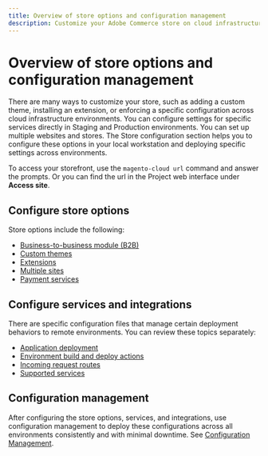 ```yaml
---
title: Overview of store options and configuration management
description: Customize your Adobe Commerce store on cloud infrastructure.
---
```


# Overview of store options and configuration management

There are many ways to customize your store, such as adding a custom theme, installing an extension, or enforcing a specific configuration across cloud infrastructure environments. You can configure settings for specific services directly in Staging and Production environments. You can set up multiple websites and stores. The Store configuration section helps you to configure these options in your local workstation and deploying specific settings across environments.

To access your storefront, use the `magento-cloud url` command and answer the prompts. Or you can find the url in the Project web interface under **Access site**.

## Configure store options

Store options include the following:

* [Business-to-business module (B2B)](b2b-module.md)
* [Custom themes](custom-theme.md)
* [Extensions](extensions.md)
* [Multiple sites](multiple-sites.md)
* [Payment services](paypal.md)

## Configure services and integrations

There are specific configuration files that manage certain deployment behaviors to remote environments. You can review these topics separately:

* [Application deployment](../application/configure-app-yaml.md)
* [Environment build and deploy actions](../environment/configure-env-yaml.md)
* [Incoming request routes](../routes/routes-yaml.md)
* [Supported services](../services/services-yaml.md)

## Configuration management

After configuring the store options, services, and integrations, use configuration management to deploy these configurations across all environments consistently and with minimal downtime. See [Configuration Management](store-settings.md).
